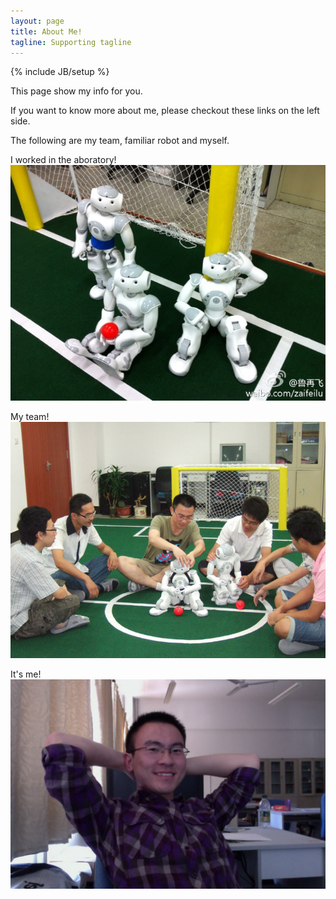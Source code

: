 ```yaml
---
layout: page
title: About Me!
tagline: Supporting tagline
---
```

{% include JB/setup %}

This page show my info for you.



If you want to know more about me, please checkout these links on the left side.


The following are my team, familiar robot and myself.


I worked in the aboratory!
![Laboratory](/images/lab.jpg "Laboratory")


My team!
![Team](/images/team.jpg "Team")


It's me!
![Avatar](/images/avatar.jpg "Avatar")

